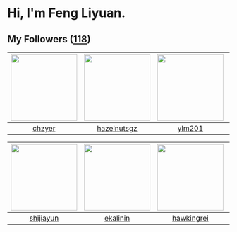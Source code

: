 # Hi, I'm Feng Liyuan.

## My Followers ([118](https://github.com/SunRunAway?tab=followers))

| <img src="https://avatars.githubusercontent.com/u/1464115?v=4" width="150" height="150" /> | <img src="https://avatars.githubusercontent.com/u/24202964?v=4" width="150" height="150" /> | <img src="https://avatars.githubusercontent.com/u/588162?v=4" width="150" height="150" /> | <img src="https://avatars.githubusercontent.com/u/1457382?v=4" width="150" height="150" /> |
| :----------------------------------------------------------------------------------------: | :-----------------------------------------------------------------------------------------: | :---------------------------------------------------------------------------------------: | :----------------------------------------------------------------------------------------: |
|                             [chzyer](https://github.com/chzyer)                            |                        [hazelnutsgz](https://github.com/hazelnutsgz)                        |                            [ylm201](https://github.com/ylm201)                            |                         [lintianzhi](https://github.com/lintianzhi)                        |

| <img src="https://avatars.githubusercontent.com/u/566037?v=4" width="150" height="150" /> | <img src="https://avatars.githubusercontent.com/u/234891?v=4" width="150" height="150" /> | <img src="https://avatars.githubusercontent.com/u/3427324?v=4" width="150" height="150" /> | <img src="https://avatars.githubusercontent.com/u/3737474?v=4" width="150" height="150" /> |
| :---------------------------------------------------------------------------------------: | :---------------------------------------------------------------------------------------: | :----------------------------------------------------------------------------------------: | :----------------------------------------------------------------------------------------: |
|                         [shijiayun](https://github.com/shijiayun)                         |                          [ekalinin](https://github.com/ekalinin)                          |                         [hawkingrei](https://github.com/hawkingrei)                        |                             [nareix](https://github.com/nareix)                            |